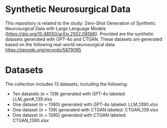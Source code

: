 # Synthetic Neurosurgical Data

This repository is related to the study: Zero-Shot Generation of Synthetic Neurosurgical Data with Large Language Models (https://doi.org/10.48550/arXiv.2502.09566). Provided are the synthetic datasets generated with GPT-4o and CTGAN. These datasets are generated based on the following real-world neurosurgical data: https://zenodo.org/records/5879095

# Datasets

The collection includes 13 datasets, including the following:

- Ten datasets (n = 139) generated with GPT-4o labeled: LLM_gen#_139.xlsx
- One dataset (n = 1390) generated with GPT-4o labeled: LLM_1390.xlsx
- One dataset (n = 139) generated with CTGAN labeled: CTGAN_139.xlsx
- One dataset (n = 1390) generated with CTGAN labeled: CTGAN_1390.xlsx
